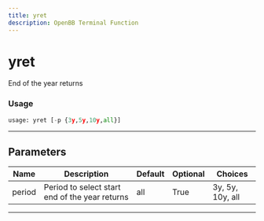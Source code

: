 ```yaml
---
title: yret
description: OpenBB Terminal Function
---
```


# yret

End of the year returns
### Usage 
```python
usage: yret [-p {3y,5y,10y,all}]
```
---
## Parameters
| Name | Description | Default | Optional | Choices |
| ---- | ----------- | ------- | -------- | ------- |
| period | Period to select start end of the year returns | all | True | 3y, 5y, 10y, all |
---
